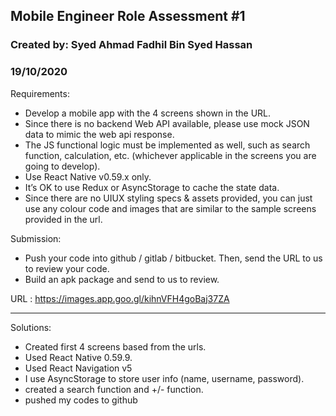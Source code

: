 ## Mobile Engineer Role Assessment #1

### Created by: Syed Ahmad Fadhil Bin Syed Hassan

### 19/10/2020

Requirements:
- Develop a mobile app with the 4 screens shown in the URL.
- Since there is no backend Web API available, please use mock JSON data to mimic the web api response.
- The JS functional logic must be implemented as well, such as search function, calculation, etc. (whichever applicable in the screens you are going to develop).
- Use React Native v0.59.x only.
- It’s OK to use Redux or AsyncStorage to cache the state data.
- Since there are no UIUX styling specs & assets provided, you can just use any colour code and images that are similar to the sample screens provided in the url.

Submission:
- Push your code into github / gitlab / bitbucket. Then, send the URL to us to review your code.
- Build an apk package and send to us to review.

URL : https://images.app.goo.gl/kihnVFH4goBaj37ZA

---

Solutions:

- Created first 4 screens based from the urls.
- Used React Native 0.59.9.
- Used React Navigation v5
- I use AsyncStorage to store user info (name, username, password).
- created a search function and +/- function.
- pushed my codes to github

